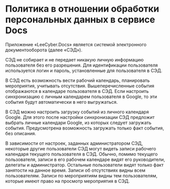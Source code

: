 # Политика в отношении обработки персональных данных в сервисе Docs

Приложение «LeeCyber.Docs» является системой электронного документооборота (далее «СЭД»).

СЭД не собирает и не передает никакую личную информацию пользователя без его разрешения. Для идентификации пользователя используется логин и пароль, установленные для пользователя в СЭД.

В СЭД есть возможность вести рабочий календарь, планировать мероприятия, учитывать отсутствия. Вышеперечисленные события отображаются в календаре пользователя в СЭД. Если настроить синхронизацию с личным календарем пользователя в Google, то эти события будут автоматически в него выгружаться.

В СЭД можно настроить загрузку событий из личного календаря Google. Для этого после настройки синхронизации СЭД предложит выбрать личные календари Google, из которых следует загружать события. Предусмотрена возможность загружать только факт события, без описания.

В зависимости от настроек, заданных администратором СЭД, некоторые другие пользователи СЭД могут видеть записи рабочего календаря текущего пользователя в СЭД. Обычно, помимо текущего пользователя, записи в его рабочем календаре видят его руководители, делегаты и администратор. Остальные пользователи видят только факт занятости на данное время. Записи об отсутствиях видны всем пользователям. Записи по мероприятиям видны тем пользователям, которые имеют право на просмотр мероприятия в СЭД.
